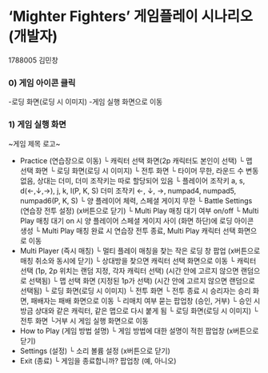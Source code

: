 # ‘Mighter Fighters’ 게임플레이 시나리오(개발자)

1788005 김민창

### 0) 게임 아이콘 클릭
-로딩 화면(로딩 시 이미지)
-게임 실행 화면으로 이동

### 1) 게임 실행 화면
~게임 제목 로고~
- Practice (연습장으로 이동)
    └ 캐릭터 선택 화면(2p 캐릭터도 본인이 선택) 
        └ 맵 선택 화면
        └ 로딩 화면(로딩 시 이미지)
        └ 전투 화면
        └ 타이머 무한, 라운드 수 변동 없음, 상대는 더미, 더미 조작키는 따로 할당되어 있음
        └ 플레이어 조작키 a, s, d(←,↓,→), j, k, l(P, K, S)
           더미 조작키 ←, ↓, →, numpad4, numpad5, numpad6(P, K, S)
        └ 양 플레이어 체력, 스페셜 게이지 무한
            └ Battle Settings (연습장 전투 설정) (x버튼으로 닫기)
                └ Multi Play 매칭 대기 여부 on/off
                └ Multi Play 매칭 대기 on 시 양 플레이어 스페셜 게이지 사이 (화면 하단)에 로딩 아이콘 생성
                    └ Multi Play 매칭 완료 시 연습장 전투 종료, Multi Play 캐릭터 선택 화면으로 이동
- Multi Player (즉시 매칭)
    └ 멀티 플레이 매칭을 찾는 작은 로딩 창 팝업 (x버튼으로 매칭 취소와 동시에 닫기)
    └ 상대방을 찾으면 캐릭터 선택 화면으로 이동
        └ 캐릭터 선택 (1p, 2p 위치는 랜덤 지정, 각자 캐릭터 선택) (시간 안에 고르지 않으면 랜덤으로 선택됨)
        └ 맵 선택 화면 (지정된 1p가 선택) (시간 안에 고르지 않으면 랜덤으로 선택됨)
        └ 로딩 화면(로딩 시 이미지)
        └ 전투 화면
            └ 전투 종료 시 승리자는 승리 화면, 패배자는 패배 화면으로 이동
            └ 리매치 여부 묻는 팝업창 (승인, 거부)
                └ 승인 시 방금 상대와 같은 캐릭터, 같은 맵으로 다시 붙게 됨
                    └ 로딩 화면(로딩 시 이미지)
                    └ 전투 화면
                └거부 시 게임 실행 화면으로 이동
- How to Play (게임 방법 설명)
 └ 게임 방법에 대한 설명이 적힌 팝업창 (x버튼으로 닫기)
- Settings (설정)
 └ 소리 볼륨 설정 (x버튼으로 닫기)
- Exit (종료)
 └ 게임을 종료합니까? 팝업창 (예, 아니오)
